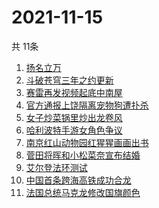 # 2021-11-15
  共 11条

  <!-- BEGIN -->
  <!-- 最后更新时间:Mon Nov 15 2021 17:17:40 GMT+0000 (Coordinated Universal Time) -->
  1. [扬名立万](https://www.zhihu.com/search?q=扬名立万)
1. [斗破苍穹三年之约更新](https://www.zhihu.com/search?q=斗破苍穹三年之约)
1. [赛雷再发视频起底中南屋](https://www.zhihu.com/search?q=中南屋)
1. [官方通报上饶隔离宠物狗遭扑杀](https://www.zhihu.com/search?q=隔离宠物狗遭扑杀)
1. [女子炒菜锅里炒出龙卷风](https://www.zhihu.com/search?q=炒菜锅里炒出龙卷风)
1. [哈利波特手游女角色争议](https://www.zhihu.com/search?q=哈利波特魔法觉醒)
1. [南京红山动物园红猩猩画画出书](https://www.zhihu.com/search?q=红猩猩画画出书)
1. [菅田将晖和小松菜奈宣布结婚](https://www.zhihu.com/search?q=菅田将晖)
1. [艾尔登法环测试](https://www.zhihu.com/search?q=艾尔登法环)
1. [中国首条跨海高铁成功合龙](https://www.zhihu.com/search?q=跨海高铁)
1. [法国总统马克龙修改国旗颜色](https://www.zhihu.com/search?q=马克龙)
  <!-- END -->
  